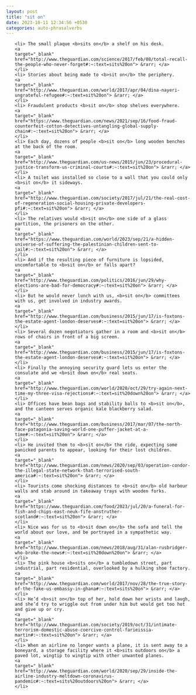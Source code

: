 ```yaml
---
layout: post
title: "sit on"
date: 2023-10-11 12:34:56 +0530
categories: auto-phrasalverbs
---
```

<ol>

    <li> The small plaque <b>sits on</b> a shelf on his desk.
    <a 
    target="_blank" 
    href="http://www.theguardian.com/science/2017/feb/08/total-recall-the-people-who-never-forget#:~:text=sits%20on"> &rarr; </a>
    </li>
    <li> Stories about being made to <b>sit on</b> the periphery.
    <a 
    target="_blank" 
    href="http://www.theguardian.com/world/2017/apr/04/dina-nayeri-ungrateful-refugee#:~:text=sit%20on"> &rarr; </a>
    </li>
    <li> Fraudulent products <b>sit on</b> shop shelves everywhere.
    <a 
    target="_blank" 
    href="https://www.theguardian.com/news/2021/sep/16/food-fraud-counterfeit-cotton-detectives-untangling-global-supply-chain#:~:text=sit%20on"> &rarr; </a>
    </li>
    <li> Each day, dozens of people <b>sit on</b> long wooden benches at the back of the room.
    <a 
    target="_blank" 
    href="http://www.theguardian.com/us-news/2015/jun/23/procedural-justice-transform-us-criminal-courts#:~:text=sit%20on"> &rarr; </a>
    </li>
    <li> A toilet was installed so close to a wall that you could only <b>sit on</b> it sideways.
    <a 
    target="_blank" 
    href="http://www.theguardian.com/society/2017/jul/21/the-real-cost-of-regeneration-social-housing-private-developers-pfi#:~:text=sit%20on"> &rarr; </a>
    </li>
    <li> The relatives would <b>sit on</b> one side of a glass partition, the prisoners on the other.
    <a 
    target="_blank" 
    href="https://www.theguardian.com/world/2023/sep/21/a-hidden-universe-of-suffering-the-palestinian-children-sent-to-jail#:~:text=sit%20on"> &rarr; </a>
    </li>
    <li> And if the resulting piece of furniture is lopsided, uncomfortable to <b>sit on</b> or falls apart?
    <a 
    target="_blank" 
    href="http://www.theguardian.com/politics/2016/jun/29/why-elections-are-bad-for-democracy#:~:text=sit%20on"> &rarr; </a>
    </li>
    <li> But he would never lunch with us, <b>sit on</b> committees with us, get involved in industry awards.
    <a 
    target="_blank" 
    href="http://www.theguardian.com/business/2015/jun/17/is-foxtons-the-estate-agent-london-deserves#:~:text=sit%20on"> &rarr; </a>
    </li>
    <li> Several dozen negotiators gather in a room and <b>sit on</b> rows of chairs in front of a big screen.
    <a 
    target="_blank" 
    href="http://www.theguardian.com/business/2015/jun/17/is-foxtons-the-estate-agent-london-deserves#:~:text=sit%20on"> &rarr; </a>
    </li>
    <li> Finally the annoying security guard lets us enter the consulate and we <b>sit down on</b> real seats.
    <a 
    target="_blank" 
    href="http://www.theguardian.com/world/2020/oct/29/try-again-next-time-my-three-visa-rejections#:~:text=sit%20down%20on"> &rarr; </a>
    </li>
    <li> Offices have bean bags and stability balls to <b>sit on</b>, and the canteen serves organic kale blackberry salad.
    <a 
    target="_blank" 
    href="http://www.theguardian.com/business/2017/mar/07/the-north-face-patagonia-saving-world-one-puffer-jacket-at-a-time#:~:text=sit%20on"> &rarr; </a>
    </li>
    <li> He invited them to <b>sit on</b> the ride, expecting some panicked parents to appear, looking for their lost children.
    <a 
    target="_blank" 
    href="http://www.theguardian.com/news/2020/sep/03/operation-condor-the-illegal-state-network-that-terrorised-south-america#:~:text=sit%20on"> &rarr; </a>
    </li>
    <li> Tourists come shocking distances to <b>sit on</b> old harbour walls and stab around in takeaway trays with wooden forks.
    <a 
    target="_blank" 
    href="https://www.theguardian.com/food/2023/jul/20/a-funeral-for-fish-and-chips-east-neuk-fife-anstruther-scotland#:~:text=sit%20on"> &rarr; </a>
    </li>
    <li> Nice was for us to <b>sit down on</b> the sofa and tell the world about our love, and be portrayed in a sympathetic way.
    <a 
    target="_blank" 
    href="http://www.theguardian.com/news/2018/aug/31/alan-rusbridger-who-broke-the-news#:~:text=sit%20down%20on"> &rarr; </a>
    </li>
    <li> The pink house <b>sits on</b> a tumbledown street, part industrial, part residential, overlooked by a hulking shoe factory.
    <a 
    target="_blank" 
    href="http://www.theguardian.com/world/2017/nov/28/the-true-story-of-the-fake-us-embassy-in-ghana#:~:text=sits%20on"> &rarr; </a>
    </li>
    <li> He’d <b>sit on</b> top of her, hold down her wrists and laugh, and she’d try to wriggle out from under him but would get too hot and give up or cry.
    <a 
    target="_blank" 
    href="http://www.theguardian.com/society/2019/oct/31/intimate-terrorism-domestic-abuse-coercive-control-farieissia-martin#:~:text=sit%20on"> &rarr; </a>
    </li>
    <li> When an airline no longer wants a plane, it is sent away to a boneyard, a storage facility where it <b>sits outdoors on</b> a paved lot, wingtip to wingtip with other unwanted planes.
    <a 
    target="_blank" 
    href="http://www.theguardian.com/world/2020/sep/29/inside-the-airline-industry-meltdown-coronavirus-pandemic#:~:text=sits%20outdoors%20on"> &rarr; </a>
    </li>